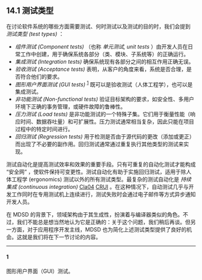 ## 14.1 测试类型
在讨论软件系统的哪些方面需要测试、何时测试以及测试的目的时，我们会提到 *测试类型 (test types)* ：

- *组件测试 (Component tests)* （也称 *单元测试, unit tests* ）由开发人员在日常工作中创建，用于确保系统各部分（类、模块、子系统等）的正确运行。
- *集成测试 (Integration tests)* 确保系统现有各部分之间的相互作用正确无误。
- *验收测试 (Acceptance tests)* 表明，从客户的角度来看，系统是否合理，是否符合他们的要求。
- *图形用户界面测试 (GUI tests)* <sup>[1](#1)</sup> 既可以是验收测试（人体工程学），也可以是集成测试。
- *非功能测试 (Non-functional tests)* 验证目标架构的要求，如安全性、多用户环境下正确的事务管理，或硬件故障的鲁棒性。
- *压力测试 (Load tests)* 是非功能测试的一个特殊子集。它们用于衡量性能（响应时间、数据吞吐量）和可扩展性。压力测试通常相当复杂，因此只能在项目过程中的特定时间进行。
- *回归测试 (Regression tests)* 用于检测是否由于源代码的更改（添加或更正）而出现了不必要的副作用。回归测试通常通过重复执行其他类型的测试来实现。

测试自动化是提高测试效率和效果的重要手段。只有可重复的自动化测试才能构成 “安全网” ，使软件保持可变更性。测试自动化有助于实施回归测试，适用于除人体工程学 (ergonomics) 测试以外的所有测试类型。最复杂的测试自动化是 *持续集成 (continuous integration)* [Cla04](../ref.md#cla04) [CRUI](../ref.md#crui) 。在这种情况下，自动测试几乎与开发工作同时在专用测试机上连续进行，测试失败时会通过电子邮件等方式异步通知开发人员。

在 MDSD 的背景下，领域架构由于其生成性，扮演着与编译器类似的角色。不过，我们不能总是想当然地认为它是正确的：关于这个问题，我们稍后再谈。但另一方面，对于应用程序开发主线，MDSD 也为简化上述测试类型提供了良好的机会。这就是我们将在下一节讨论的内容。

---
#### 1
图形用户界面（GUI）测试。
